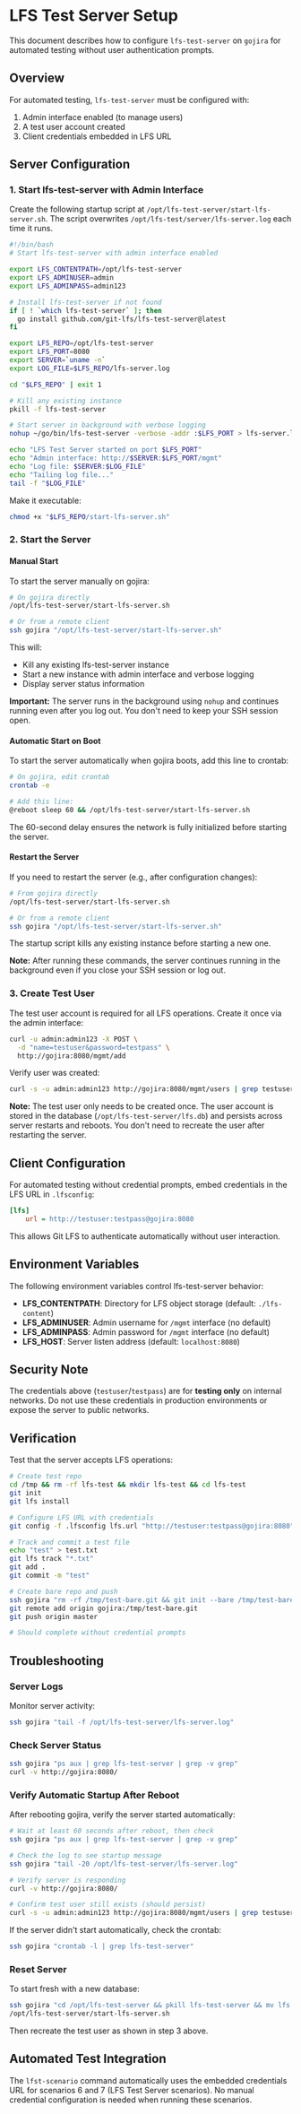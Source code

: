 # LFS Test Server Setup

This document describes how to configure `lfs-test-server` on `gojira` for
automated testing without user authentication prompts.


## Overview

For automated testing, `lfs-test-server` must be configured with:

1. Admin interface enabled (to manage users)
2. A test user account created
3. Client credentials embedded in LFS URL

## Server Configuration

### 1. Start lfs-test-server with Admin Interface

Create the following startup script at `/opt/lfs-test-server/start-lfs-server.sh`.
The script overwrites `/opt/lfs-test/server/lfs-server.log` each time it runs.

```bash
#!/bin/bash
# Start lfs-test-server with admin interface enabled

export LFS_CONTENTPATH=/opt/lfs-test-server
export LFS_ADMINUSER=admin
export LFS_ADMINPASS=admin123

# Install lfs-test-server if not found
if [ ! `which lfs-test-server` ]; then
  go install github.com/git-lfs/lfs-test-server@latest
fi

export LFS_REPO=/opt/lfs-test-server
export LFS_PORT=8080
export SERVER=`uname -n`
export LOG_FILE=$LFS_REPO/lfs-server.log

cd "$LFS_REPO" | exit 1

# Kill any existing instance
pkill -f lfs-test-server

# Start server in background with verbose logging
nohup ~/go/bin/lfs-test-server -verbose -addr :$LFS_PORT > lfs-server.log 2>&1 &

echo "LFS Test Server started on port $LFS_PORT"
echo "Admin interface: http://$SERVER:$LFS_PORT/mgmt"
echo "Log file: $SERVER:$LOG_FILE"
echo "Tailing log file..."
tail -f "$LOG_FILE"
```

Make it executable:

```bash
chmod +x "$LFS_REPO/start-lfs-server.sh"
```

### 2. Start the Server

#### Manual Start

To start the server manually on gojira:

```bash
# On gojira directly
/opt/lfs-test-server/start-lfs-server.sh

# Or from a remote client
ssh gojira "/opt/lfs-test-server/start-lfs-server.sh"
```

This will:

- Kill any existing lfs-test-server instance
- Start a new instance with admin interface and verbose logging
- Display server status information

**Important:** The server runs in the background using `nohup` and continues
running even after you log out. You don't need to keep your SSH session open.

#### Automatic Start on Boot

To start the server automatically when gojira boots, add this line to crontab:

```bash
# On gojira, edit crontab
crontab -e

# Add this line:
@reboot sleep 60 && /opt/lfs-test-server/start-lfs-server.sh
```

The 60-second delay ensures the network is fully initialized before starting the server.

#### Restart the Server

If you need to restart the server (e.g., after configuration changes):

```bash
# From gojira directly
/opt/lfs-test-server/start-lfs-server.sh

# Or from a remote client
ssh gojira "/opt/lfs-test-server/start-lfs-server.sh"
```

The startup script kills any existing instance before starting a new one.


**Note:** After running these commands, the server continues running in the background even if you close your SSH session or log out.

### 3. Create Test User

The test user account is required for all LFS operations. Create it once via the admin interface:

```bash
curl -u admin:admin123 -X POST \
  -d "name=testuser&password=testpass" \
  http://gojira:8080/mgmt/add
```

Verify user was created:

```bash
curl -s -u admin:admin123 http://gojira:8080/mgmt/users | grep testuser
```

**Note:** The test user only needs to be created once. The user account is stored in the database (`/opt/lfs-test-server/lfs.db`) and persists across server restarts and reboots. You don't need to recreate the user after restarting the server.

## Client Configuration

For automated testing without credential prompts, embed credentials in the LFS URL in `.lfsconfig`:

```ini
[lfs]
	url = http://testuser:testpass@gojira:8080
```

This allows Git LFS to authenticate automatically without user interaction.

## Environment Variables

The following environment variables control lfs-test-server behavior:

- **LFS_CONTENTPATH**: Directory for LFS object storage (default: `./lfs-content`)
- **LFS_ADMINUSER**: Admin username for `/mgmt` interface (no default)
- **LFS_ADMINPASS**: Admin password for `/mgmt` interface (no default)
- **LFS_HOST**: Server listen address (default: `localhost:8080`)

## Security Note

The credentials above (`testuser`/`testpass`) are for **testing only** on internal networks. Do not use these credentials in production environments or expose the server to public networks.

## Verification

Test that the server accepts LFS operations:

```bash
# Create test repo
cd /tmp && rm -rf lfs-test && mkdir lfs-test && cd lfs-test
git init
git lfs install

# Configure LFS URL with credentials
git config -f .lfsconfig lfs.url "http://testuser:testpass@gojira:8080"

# Track and commit a test file
echo "test" > test.txt
git lfs track "*.txt"
git add .
git commit -m "test"

# Create bare repo and push
ssh gojira "rm -rf /tmp/test-bare.git && git init --bare /tmp/test-bare.git"
git remote add origin gojira:/tmp/test-bare.git
git push origin master

# Should complete without credential prompts
```

## Troubleshooting

### Server Logs

Monitor server activity:
```bash
ssh gojira "tail -f /opt/lfs-test-server/lfs-server.log"
```

### Check Server Status

```bash
ssh gojira "ps aux | grep lfs-test-server | grep -v grep"
curl -v http://gojira:8080/
```

### Verify Automatic Startup After Reboot

After rebooting gojira, verify the server started automatically:

```bash
# Wait at least 60 seconds after reboot, then check
ssh gojira "ps aux | grep lfs-test-server | grep -v grep"

# Check the log to see startup message
ssh gojira "tail -20 /opt/lfs-test-server/lfs-server.log"

# Verify server is responding
curl -v http://gojira:8080/

# Confirm test user still exists (should persist)
curl -s -u admin:admin123 http://gojira:8080/mgmt/users | grep testuser
```

If the server didn't start automatically, check the crontab:

```bash
ssh gojira "crontab -l | grep lfs-test-server"
```

### Reset Server

To start fresh with a new database:
```bash
ssh gojira "cd /opt/lfs-test-server && pkill lfs-test-server && mv lfs.db lfs.db.bak"
/opt/lfs-test-server/start-lfs-server.sh
```

Then recreate the test user as shown in step 3 above.

## Automated Test Integration

The `lfst-scenario` command automatically uses the embedded credentials URL for scenarios 6 and 7 (LFS Test Server scenarios). No manual credential configuration is needed when running these scenarios.
